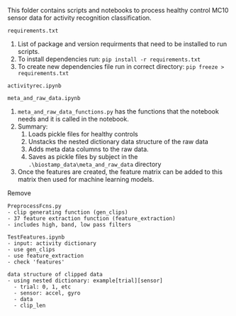 This folder contains scripts and notebooks to process healthy control MC10 sensor data
for activity recognition classification.

`requirements.txt`
1. List of package and version requirments that need to be installed to run scripts.
1. To install dependencies run: `pip install -r requirements.txt`
1. To create new dependencies file run in correct directory: `pip freeze > requirements.txt`

`activityrec.ipynb`




`meta_and_raw_data.ipynb`
1. `meta_and_raw_data_functions.py` has the functions that the notebook needs and
it is called in the notebook.
1. Summary:
    1. Loads pickle files for healthy controls
    1. Unstacks the nested dictionary data structure of the raw data
    1. Adds meta data columns to the raw data.
    1. Saves as pickle files by subject in the `.\biostamp_data\meta_and_raw_data` directory
1. Once the features are created, the feature matrix can be added to this matrix then used 
for machine learning models.





Remove
```
PreprocessFcns.py
- clip generating function (gen_clips)
- 37 feature extraction function (feature_extraction)
- includes high, band, low pass filters

TestFeatures.ipynb
- input: activity dictionary
- use gen_clips
- use feature_extraction
- check 'features'

data structure of clipped data
- using nested dictionary: example[trial][sensor]
  - trial: 0, 1, etc
  - sensor: accel, gyro
  - data
  - clip_len
```